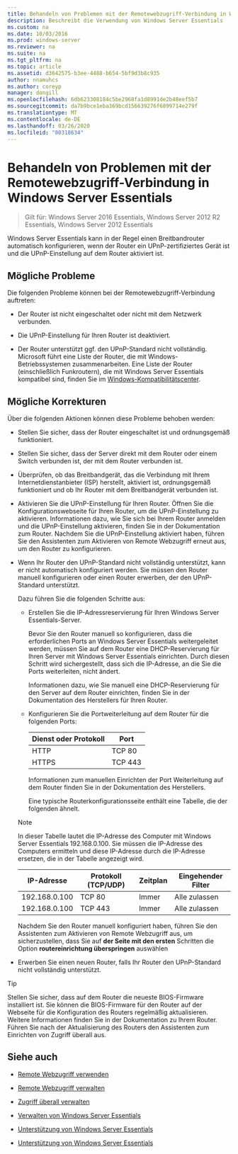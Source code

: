 ```yaml
---
title: Behandeln von Problemen mit der Remotewebzugriff-Verbindung in Windows Server Essentials
description: Beschreibt die Verwendung von Windows Server Essentials
ms.custom: na
ms.date: 10/03/2016
ms.prod: windows-server
ms.reviewer: na
ms.suite: na
ms.tgt_pltfrm: na
ms.topic: article
ms.assetid: d3642575-b3ee-4488-b654-5bf9d3b8c935
author: nnamuhcs
ms.author: coreyp
manager: dongill
ms.openlocfilehash: 6db623308184c5be2968fa1d8991de2b48eef5b7
ms.sourcegitcommit: da7b9bce1eba369bcd156639276f6899714e279f
ms.translationtype: MT
ms.contentlocale: de-DE
ms.lasthandoff: 03/26/2020
ms.locfileid: "80318634"
---
```

# <a name="troubleshoot-remote-web-access-connectivity-in-windows-server-essentials"></a>Behandeln von Problemen mit der Remotewebzugriff-Verbindung in Windows Server Essentials
 
>Gilt für: Windows Server 2016 Essentials, Windows Server 2012 R2 Essentials, Windows Server 2012 Essentials
  
 Windows Server Essentials kann in der Regel einen Breitbandrouter automatisch konfigurieren, wenn der Router ein UPnP-zertifiziertes Gerät ist und die UPnP-Einstellung auf dem Router aktiviert ist.  
  
## <a name="possible-issues"></a>Mögliche Probleme  
 Die folgenden Probleme können bei der Remotewebzugriff-Verbindung auftreten:  
  
-   Der Router ist nicht eingeschaltet oder nicht mit dem Netzwerk verbunden.  
  
-   Die UPnP-Einstellung für Ihren Router ist deaktiviert.  
  
-   Der Router unterstützt ggf. den UPnP-Standard nicht vollständig. Microsoft führt eine Liste der Router, die mit Windows-Betriebssystemen zusammenarbeiten. Eine Liste der Router (einschließlich Funkroutern), die mit Windows Server Essentials kompatibel sind, finden Sie im [Windows-Kompatibilitätscenter](https://www.microsoft.com/windows/compatibility/CompatCenter/Home).  
  
## <a name="possible-fixes"></a>Mögliche Korrekturen  
 Über die folgenden Aktionen können diese Probleme behoben werden:  
  
- Stellen Sie sicher, dass der Router eingeschaltet ist und ordnungsgemäß funktioniert.  
  
- Stellen Sie sicher, dass der Server direkt mit dem Router oder einem Switch verbunden ist, der mit dem Router verbunden ist.  
  
- Überprüfen, ob das Breitbandgerät, das die Verbindung mit Ihrem Internetdienstanbieter (ISP) herstellt, aktiviert ist, ordnungsgemäß funktioniert und ob Ihr Router mit dem Breitbandgerät verbunden ist.  
  
- Aktivieren Sie die UPnP-Einstellung für Ihren Router. Öffnen Sie die Konfigurationswebseite für Ihren Router, um die UPnP-Einstellung zu aktivieren. Informationen dazu, wie Sie sich bei Ihrem Router anmelden und die UPnP-Einstellung aktivieren, finden Sie in der Dokumentation zum Router. Nachdem Sie die UPnP-Einstellung aktiviert haben, führen Sie den Assistenten zum Aktivieren von Remote Webzugriff erneut aus, um den Router zu konfigurieren.  
  
- Wenn Ihr Router den UPnP-Standard nicht vollständig unterstützt, kann er nicht automatisch konfiguriert werden. Sie müssen den Router manuell konfigurieren oder einen Router erwerben, der den UPnP-Standard unterstützt.  
  
   Dazu führen Sie die folgenden Schritte aus:  
  
  - Erstellen Sie die IP-Adressreservierung für Ihren Windows Server Essentials-Server.  
  
     Bevor Sie den Router manuell so konfigurieren, dass die erforderlichen Ports an Windows Server Essentials weitergeleitet werden, müssen Sie auf dem Router eine DHCP-Reservierung für Ihren Server mit Windows Server Essentials einrichten. Durch diesen Schritt wird sichergestellt, dass sich die IP-Adresse, an die Sie die Ports weiterleiten, nicht ändert.  
  
     Informationen dazu, wie Sie manuell eine DHCP-Reservierung für den Server auf dem Router einrichten, finden Sie in der Dokumentation des Herstellers für Ihren Router.  
  
  - Konfigurieren Sie die Portweiterleitung auf dem Router für die folgenden Ports:  
  
    |Dienst oder Protokoll|Port|  
    |-------------------------|----------|  
    |HTTP|TCP 80|  
    |HTTPS|TCP 443|  
  
    Informationen zum manuellen Einrichten der Port Weiterleitung auf dem Router finden Sie in der Dokumentation des Herstellers.  
  
    Eine typische Routerkonfigurationsseite enthält eine Tabelle, die der folgenden ähnelt.  
  
  > [!NOTE]
  >  In dieser Tabelle lautet die IP-Adresse des Computer mit Windows Server Essentials 192.168.0.100. Sie müssen die IP-Adresse des Computers ermitteln und diese IP-Adresse durch die IP-Adresse ersetzen, die in der Tabelle angezeigt wird.  
  
  |IP-Adresse|Protokoll (TCP/UDP)|Zeitplan|Eingehender Filter|  
  |----------------|---------------------------|--------------|--------------------|  
  |192.168.0.100|TCP 80|Immer|Alle zulassen|  
  |192.168.0.100|TCP 443|Immer|Alle zulassen|  
  
   Nachdem Sie den Router manuell konfiguriert haben, führen Sie den Assistenten zum Aktivieren von Remote Webzugriff aus, um sicherzustellen, dass Sie auf **der Seite mit den ersten** Schritten die Option **routereinrichtung überspringen** auswählen  
  
- Erwerben Sie einen neuen Router, falls Ihr Router den UPnP-Standard nicht vollständig unterstützt.  
  
> [!TIP]
>  Stellen Sie sicher, dass auf dem Router die neueste BIOS-Firmware installiert ist. Sie können die BIOS-Firmware für den Router auf der Webseite für die Konfiguration des Routers regelmäßig aktualisieren. Weitere Informationen finden Sie in der Dokumentation zu Ihrem Router. Führen Sie nach der Aktualisierung des Routers den Assistenten zum Einrichten von Zugriff überall aus.  
  
## <a name="see-also"></a>Siehe auch  
  
-   [Remote Webzugriff verwenden](../use/Use-Remote-Web-Access-in-Windows-Server-Essentials.md)  
  
-   [Remote Webzugriff verwalten](../manage/Manage-Remote-Web-Access-in-Windows-Server-Essentials.md)  
  
-   [Zugriff überall verwalten](../manage/Manage-Anywhere-Access-in-Windows-Server-Essentials.md)  
  
-   [Verwalten von Windows Server Essentials](../manage/Manage-Windows-Server-Essentials.md)  
  

-   [Unterstützung von Windows Server Essentials](Support-Windows-Server-Essentials.md)

-   [Unterstützung von Windows Server Essentials](../support/Support-Windows-Server-Essentials.md)

